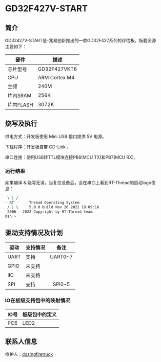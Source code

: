# GD32F427V-START

## 简介

GD32427V-START是-兆易创新推出的一款GD32F427系列的评估板，板载资源主要如下：

| 硬件      | 描述          |
| --------- | ------------- |
| 芯片型号  | GD32F427VKT6  |
| CPU       | ARM Cortex M4 |
| 主频      | 240M          |
| 片内SRAM  | 256K          |
| 片内FLASH | 3072K         |


## 烧写及执行

供电方式：开发板使用 Mini USB 接口提供 5V 电源。

下载程序：开发板自带 GD-Link 。

串口连接：使用USB转TTL模块连接PB6(MCU TX)和PB7(MCU RX)。

### 运行结果

如果编译 & 烧写无误，当复位设备后，会在串口上看到RT-Thread的启动logo信息：

```bash
 \ | /
- RT -     Thread Operating System
 / | \     5.0.0 build Nov 20 2022 18:09:16
 2006 - 2022 Copyright by RT-Thread team
msh >

```
## 驱动支持情况及计划

| 驱动      | 支持情况 |            备注            |
| --------- | -------- | :------------------------: |
| UART      | 支持     |          UART0~7           |
| GPIO      | 未支持   |                            |
| IIC       | 未支持   |                            |
| SPI       | 支持     |           SPI0~5           |


### IO在板级支持包中的映射情况

| IO号 | 板级包中的定义 |
| ---- | -------------- |
| PC6  | LED2           |


## 联系人信息

维护人：[dozingfiretruck](https://github.com/dozingfiretruck)
